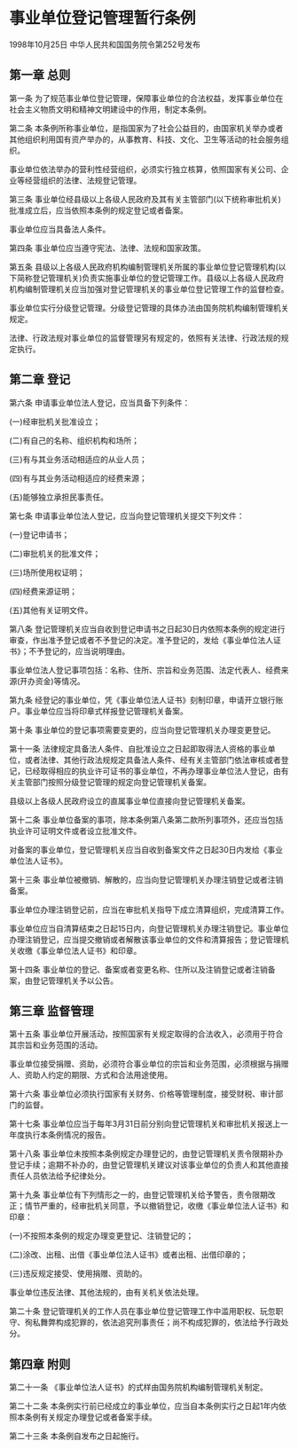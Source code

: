 # 事业单位登记管理暂行条例

1998年10月25日 中华人民共和国国务院令第252号发布　

## 第一章 总则

第一条 为了规范事业单位登记管理，保障事业单位的合法权益，发挥事业单位在社会主义物质文明和精神文明建设中的作用，制定本条例。

第二条 本条例所称事业单位，是指国家为了社会公益目的，由国家机关举办或者其他组织利用国有资产举办的，从事教育、科技、文化、卫生等活动的社会服务组织。

事业单位依法举办的营利性经营组织，必须实行独立核算，依照国家有关公司、企业等经营组织的法律、法规登记管理。

第三条 事业单位经县级以上各级人民政府及其有关主管部门(以下统称审批机关)批准成立后，应当依照本条例的规定登记或者备案。

事业单位应当具备法人条件。

第四条 事业单位应当遵守宪法、法律、法规和国家政策。

第五条 县级以上各级人民政府机构编制管理机关所属的事业单位登记管理机构(以下简称登记管理机关)负责实施事业单位的登记管理工作。县级以上各级人民政府机构编制管理机关应当加强对登记管理机关的事业单位登记管理工作的监督检查。

事业单位实行分级登记管理。分级登记管理的具体办法由国务院机构编制管理机关规定。

法律、行政法规对事业单位的监督管理另有规定的，依照有关法律、行政法规的规定执行。

## 第二章 登记

第六条 申请事业单位法人登记，应当具备下列条件：

(一)经审批机关批准设立；

(二)有自己的名称、组织机构和场所；

(三)有与其业务活动相适应的从业人员；

(四)有与其业务活动相适应的经费来源；

(五)能够独立承担民事责任。

第七条 申请事业单位法人登记，应当向登记管理机关提交下列文件：

(一)登记申请书；

(二)审批机关的批准文件；

(三)场所使用权证明；

(四)经费来源证明；

(五)其他有关证明文件。

第八条 登记管理机关应当自收到登记申请书之日起30日内依照本条例的规定进行审查，作出准予登记或者不予登记的决定。准予登记的，发给《事业单位法人证书》；不予登记的，应当说明理由。

事业单位法人登记事项包括：名称、住所、宗旨和业务范围、法定代表人、经费来源(开办资金)等情况。

第九条 经登记的事业单位，凭《事业单位法人证书》刻制印章，申请开立银行账户。事业单位应当将印章式样报登记管理机关备案。

第十条 事业单位的登记事项需要变更的，应当向登记管理机关办理变更登记。

第十一条 法律规定具备法人条件、自批准设立之日起即取得法人资格的事业单位，或者法律、其他行政法规规定具备法人条件、经有关主管部门依法审核或者登记，已经取得相应的执业许可证书的事业单位，不再办理事业单位法人登记，由有关主管部门按照分级登记管理的规定向登记管理机关备案。

县级以上各级人民政府设立的直属事业单位直接向登记管理机关备案。

第十二条 事业单位备案的事项，除本条例第八条第二款所列事项外，还应当包括执业许可证明文件或者设立批准文件。

对备案的事业单位，登记管理机关应当自收到备案文件之日起30日内发给《事业单位法人证书》。

第十三条 事业单位被撤销、解散的，应当向登记管理机关办理注销登记或者注销备案。

事业单位办理注销登记前，应当在审批机关指导下成立清算组织，完成清算工作。

事业单位应当自清算结束之日起15日内，向登记管理机关办理注销登记。事业单位办理注销登记，应当提交撤销或者解散该事业单位的文件和清算报告；登记管理机关收缴《事业单位法人证书》和印章。

第十四条 事业单位的登记、备案或者变更名称、住所以及注销登记或者注销备案，由登记管理机关予以公告。

## 第三章 监督管理

第十五条 事业单位开展活动，按照国家有关规定取得的合法收入，必须用于符合其宗旨和业务范围的活动。

事业单位接受捐赠、资助，必须符合事业单位的宗旨和业务范围，必须根据与捐赠人、资助人约定的期限、方式和合法用途使用。

第十六条 事业单位必须执行国家有关财务、价格等管理制度，接受财税、审计部门的监督。

第十七条 事业单位应当于每年3月31日前分别向登记管理机关和审批机关报送上一年度执行本条例情况的报告。

第十八条 事业单位未按照本条例规定办理登记的，由登记管理机关责令限期补办登记手续；逾期不补办的，由登记管理机关建议对该事业单位的负责人和其他直接责任人员依法给予纪律处分。

第十九条 事业单位有下列情形之一的，由登记管理机关给予警告，责令限期改正；情节严重的，经审批机关同意，予以撤销登记，收缴《事业单位法人证书》和印章：

(一)不按照本条例的规定办理变更登记、注销登记的；

(二)涂改、出租、出借《事业单位法人证书》或者出租、出借印章的；

(三)违反规定接受、使用捐赠、资助的。

事业单位违反法律、其他法规的，由有关机关依法处理。

第二十条 登记管理机关的工作人员在事业单位登记管理工作中滥用职权、玩忽职守、徇私舞弊构成犯罪的，依法追究刑事责任；尚不构成犯罪的，依法给予行政处分。

## 第四章 附则

第二十一条 《事业单位法人证书》的式样由国务院机构编制管理机关制定。

第二十二条 本条例实行前已经成立的事业单位，应当自本条例实行之日起1年内依照本条例有关规定办理登记或者备案手续。

第二十三条 本条例自发布之日起施行。
